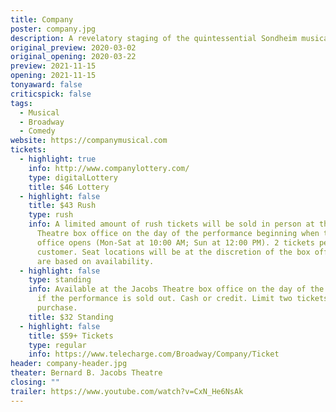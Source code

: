 ```yaml
---
title: Company
poster: company.jpg
description: A revelatory staging of the quintessential Sondheim musical.
original_preview: 2020-03-02
original_opening: 2020-03-22
preview: 2021-11-15
opening: 2021-11-15
tonyaward: false
criticspick: false
tags: 
  - Musical
  - Broadway
  - Comedy
website: https://companymusical.com
tickets:
  - highlight: true
    info: http://www.companylottery.com/
    type: digitalLottery
    title: $46 Lottery
  - highlight: false
    title: $43 Rush
    type: rush
    info: A limited amount of rush tickets will be sold in person at the Jacobs
      Theatre box office on the day of the performance beginning when the box
      office opens (Mon-Sat at 10:00 AM; Sun at 12:00 PM). 2 tickets per
      customer. Seat locations will be at the discretion of the box office and
      are based on availability.
  - highlight: false
    type: standing
    info: Available at the Jacobs Theatre box office on the day of the performance
      if the performance is sold out. Cash or credit. Limit two tickets per
      purchase.
    title: $32 Standing
  - highlight: false
    title: $59+ Tickets
    type: regular
    info: https://www.telecharge.com/Broadway/Company/Ticket
header: company-header.jpg
theater: Bernard B. Jacobs Theatre
closing: ""
trailer: https://www.youtube.com/watch?v=CxN_He6NsAk
---
```

